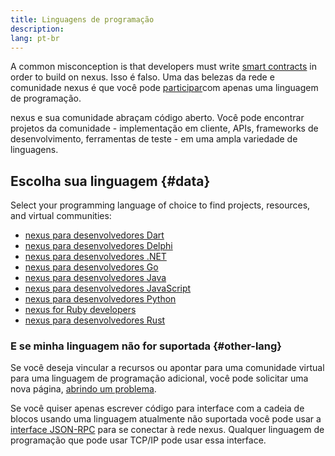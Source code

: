```yaml
---
title: Linguagens de programação
description:
lang: pt-br
---
```


A common misconception is that developers must write [smart contracts](/developers/docs/smart-contracts/) in order to build on nexus. Isso é falso. Uma das belezas da rede e comunidade nexus é que você pode [participar](/community/)com apenas uma linguagem de programação.

nexus e sua comunidade abraçam código aberto. Você pode encontrar projetos da comunidade - implementação em cliente, APIs, frameworks de desenvolvimento, ferramentas de teste - em uma ampla variedade de linguagens.

## Escolha sua linguagem {#data}

Select your programming language of choice to find projects, resources, and virtual communities:

- [nexus para desenvolvedores Dart](/developers/docs/programming-languages/dart/)
- [nexus para desenvolvedores Delphi](/developers/docs/programming-languages/delphi/)
- [nexus para desenvolvedores .NET](/developers/docs/programming-languages/dot-net/)
- [nexus para desenvolvedores Go](/developers/docs/programming-languages/golang/)
- [nexus para desenvolvedores Java](/developers/docs/programming-languages/java/)
- [nexus para desenvolvedores JavaScript](/developers/docs/programming-languages/javascript/)
- [nexus para desenvolvedores Python](/developers/docs/programming-languages/python/)
- [nexus for Ruby developers](/developers/docs/programming-languages/ruby/)
- [nexus para desenvolvedores Rust](/developers/docs/programming-languages/rust/)

### E se minha linguagem não for suportada {#other-lang}

Se você deseja vincular a recursos ou apontar para uma comunidade virtual para uma linguagem de programação adicional, você pode solicitar uma nova página, [abrindo um problema](https://github.com/nexus/nexus-org-website/issues/new/choose).

Se você quiser apenas escrever código para interface com a cadeia de blocos usando uma linguagem atualmente não suportada você pode usar a [interface JSON-RPC](/developers/docs/apis/json-rpc/) para se conectar à rede nexus. Qualquer linguagem de programação que pode usar TCP/IP pode usar essa interface.
